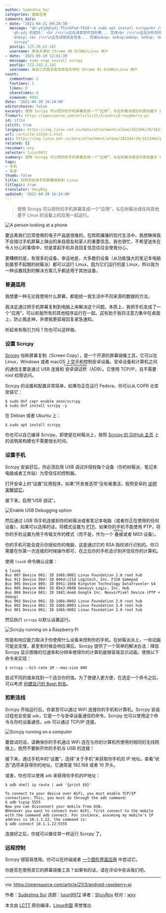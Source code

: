 ```yaml
---
author: Sudeshna Sur
categories: 桌面应用
comments_data:
- date: '2021-04-21 09:28:38'
  message: "qh-ydj@qhydj-ThinkPad-T410:~$ sudo apt install scrcpy<br />\r\n[sudo]
    qh-ydj 的密码： <br />\r\n正在读取软件包列表... 完成<br />\r\n正在分析软件包的依赖关系树&nbsp; &nbsp;&nbsp;
    &nbsp; <br />\r\n正在读取状态信息... 完成&nbsp; &nbsp;&nbsp; &nbsp; <br />\r\nE: 无法定位软件包
    scrcpy"
  postip: 125.36.62.182
  username: 来自天津的 Chrome 90.0|GNU/Linux 用户
- date: '2021-05-19 12:51:39'
  message: sudo snap install scrcpy
  postip: 222.192.2.141
  username: 来自江苏南京南京师范大学的 Chrome 91.0|GNU/Linux 用户
count:
  commentnum: 2
  favtimes: 1
  likes: 0
  sharetimes: 0
  viewnum: 9981
date: '2021-04-20 16:24:00'
editorchoice: false
excerpt: 使用 Scrcpy 可以把你的手机屏幕变成一个“应用”，与在树莓派或任何其他基于 Linux 的设备上的应用一起运行。
fromurl: https://opensource.com/article/21/3/android-raspberry-pi
id: 13314
islctt: true
largepic: https://img.linux.net.cn/data/attachment/album/202104/20/162346alpbh85xz26xcb5h.jpg
url: /article-13314-1.html
pic: https://img.linux.net.cn/data/attachment/album/202104/20/162346alpbh85xz26xcb5h.jpg.thumb.jpg
related: []
reviewer: wxy
selector: lujun9972
summary: 使用 Scrcpy 可以把你的手机屏幕变成一个“应用”，与在树莓派或任何其他基于 Linux 的设备上的应用一起运行。
tags:
- 手机
- 安卓
thumb: false
title: 将你的安卓手机屏幕投射到 Linux
titlepic: true
translator: ShuyRoy
updated: '2021-04-20 16:24:00'
---
```



> 
> 使用 Scrcpy 可以把你的手机屏幕变成一个“应用”，与在树莓派或任何其他基于 Linux 的设备上的应用一起运行。
> 
> 
> 


![](https://img.linux.net.cn/data/attachment/album/202104/20/162346alpbh85xz26xcb5h.jpg "A person looking at a phone")


要远离我们日常使用的电子产品是很难的。在熙熙攘攘的现代生活中，我想确保我不会错过手机屏幕上弹出的来自朋友和家人的重要信息。我也很忙，不希望迷失在令人分心的事情中，但是拿起手机并且回复信息往往会使我分心。


更糟糕的是，有很多的设备。幸运地是，大多数的设备（从功能强大的笔记本电脑到甚至不起眼的树莓派）都可以运行 Linux。因为它们运行的是 Linux，所以我为一种设置找到的解决方案几乎都适用于其他设备。


### 普遍适用


我想要一种无论我使用什么屏幕，都能统一我生活中不同来源的数据的方法。


我决定通过把手机屏幕复制到电脑上来解决这个问题。本质上，我把手机变成了一个“应用”，可以和我所有的其他程序运行在一起。这有助于我将注意力集中在桌面上，防止我走神，并使我更容易回复紧急通知。


听起来有吸引力吗？你也可以这样做。


### 设置 Scrcpy


[Scrcpy](https://github.com/Genymobile/scrcpy) 俗称屏幕复制（Screen Copy），是一个开源的屏幕镜像工具，它可以在 Linux、Windows 或者 macOS 上显示和控制安卓设备。安卓设备和计算机之间的通信主要是通过 USB 连接和<ruby> 安卓调试桥 <rt>  Android Debug Bridge </rt></ruby>（ADB）。它使用 TCP/IP，且不需要 root 权限访问。


Scrcpy 的设置和配置非常简单。如果你正在运行 Fedora，你可以从 COPR 仓库安装它：



```
$ sudo dnf copr enable zeno/scrcpy
$ sudo dnf install scrcpy -y

```

在 Debian 或者 Ubuntu 上：



```
$ sudo apt install scrcpy

```

你也可以自己编译 Scrcpy。即使是在树莓派上，按照 [Scrcpy 的 GitHub 主页](https://github.com/Genymobile/scrcpy/blob/master/BUILD.md) 上的说明来构建也不需要很长时间。


### 设置手机


Scrcpy 安装好后，你必须启用 USB 调试并授权每个设备（你的树莓派、笔记本电脑或者工作站）为受信任的控制器。


打开安卓上的“设置”应用程序。如果“开发者选项”没有被激活，按照安卓的 [说明来解锁它](https://developer.android.com/studio/debug/dev-options)。


接下来，启用“USB 调试”。


![Enable USB Debugging option](https://img.linux.net.cn/data/attachment/album/202104/20/162410cp1gqxqueloeuost.jpg "Enable USB Debugging option")


然后通过 USB 将手机连接到你的树莓派或者笔记本电脑（或者你正在使用的任何设备），如果可以选择的话，将模式设置为 [PTP](https://en.wikipedia.org/wiki/Picture_Transfer_Protocol)。如果你的手机不能使用 PTP，将你的手机设置为用于传输文件的模式（而不是，作为一个<ruby> 叠接 <rt>  tethering </rt></ruby>或者 MIDI 设备）。


你的手机可能会提示你授权你的电脑，这是通过它的 RSA 指纹进行识别的。你只需要在你第一次连接的时候操作即可，在之后你的手机会识别并信任你的计算机。


使用 `lsusb` 命令确认设置：



```
$ lsusb
Bus 007 Device 001: ID 1d6b:0002 Linux Foundation 2.0 root hub
Bus 011 Device 004: ID 046d:c21d Logitech, Inc. F310 Gamepad
Bus 005 Device 005: ID 0951:1666 Kingston Technology DataTraveler G4
Bus 005 Device 004: ID 05e3:0608 Genesys Logic, Inc. Hub
Bus 004 Device 001: ID 18d1:4ee6 Google Inc. Nexus/Pixel Device (PTP + debug)
Bus 003 Device 001: ID 1d6b:0002 Linux Foundation 2.0 root hub
Bus 002 Device 001: ID 1d6b:0003 Linux Foundation 3.0 root hub
Bus 001 Device 001: ID 1d6b:0002 Linux Foundation 2.0 root hub

```

然后执行 `scrcpy` 以默认设置运行。


![Scrcpy running on a Raspberry Pi](https://img.linux.net.cn/data/attachment/album/202104/20/162411i0p6l5y1dt60e06d.jpg "Scrcpy running on a Raspberry Pi")


性能和响应能力取决于你使用什么设备来控制你的手机。在树莓派派上，一些动画可能会变慢，甚至有时候会响应滞后。Scrcpy 提供了一个简单的解决办法：降低 Scrcpy 显示图像的位速率和分辨率使得你的计算机能够容易显示动画。使用以下命令来实现：



```
$ scrcpy --bit-rate 1M --max-size 800

```

尝试不同的值来找到一个适合你的值。为了使键入更方便，在选定一个命令之后，可以考虑 [创建自己的 Bash 别名](https://opensource.com/article/19/7/bash-aliases)。


### 剪断连线


Scrcpy 开始运行后，你甚至可以通过 WiFi 连接你的手机和计算机。Scrcpy 安装过程也会安装 `adb`，它是一个与安卓设备通信的命令。Scrcpy 也可以使用这个命令与你的设备通信，`adb` 可以通过 TCP/IP 连接。


![Scrcpy running on a computer](https://img.linux.net.cn/data/attachment/album/202104/20/162412thlc45t3hl32l202.png "Scrcpy running on a computer")


要尝试的话，请确保你的手机通过 WiFi 连在与你的计算机所使用的相同的无线网络上。依然不要断开你的手机与 USB 的连接！


接下来，通过手机中的“设置”，选择“关于手机”来获取你手机的 IP 地址。查看“状态”选项来获得你的地址。它通常是 192.168 或者 10 开头。


或者，你也可以使用 `adb` 来获得你手机的IP地址：



```
$ adb shell ip route | awk '{print $9}'

To connect to your device over WiFi, you must enable TCP/IP connections. This, you must do through the adb command:
$ adb tcpip 5555
Now you can disconnect your mobile from USB.
Whenever you want to connect over WiFi, first connect to the mobile with the command adb connect. For instance, assuming my mobile's IP address is 10.1.1.22, the command is:
$ adb connect 10.1.1.22:5555

```

连接好之后，你就可以像往常一样运行 Scrcpy 了。


### 远程控制


Scrcpy 很容易使用。你可以在终端或者 [一个图形界面应用](https://opensource.com/article/19/9/mirror-android-screen-guiscrcpy) 中尝试它。


你是否在使用其它的屏幕镜像工具？如果有的话，请在评论中告诉我们吧。




---


via: <https://opensource.com/article/21/3/android-raspberry-pi>


作者：[Sudeshna Sur](https://opensource.com/users/sudeshna-sur) 选题：[lujun9972](https://github.com/lujun9972) 译者：[ShuyRoy](https://github.com/ShuyRoy) 校对：[wxy](https://github.com/wxy)


本文由 [LCTT](https://github.com/LCTT/TranslateProject) 原创编译，[Linux中国](https://linux.cn/) 荣誉推出